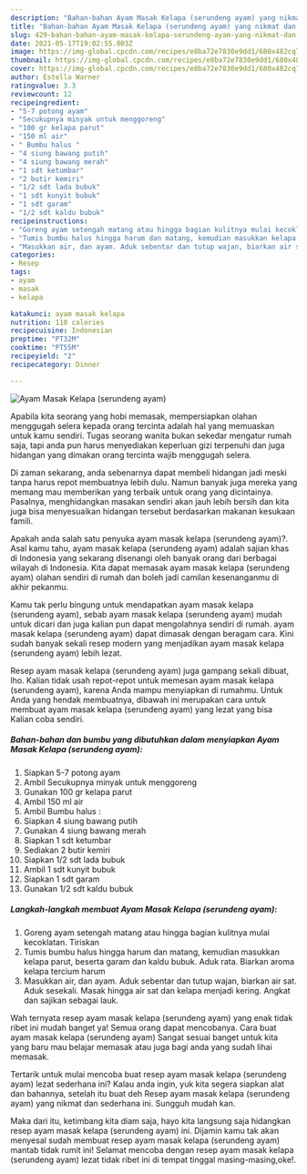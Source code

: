 ```yaml
---
description: "Bahan-bahan Ayam Masak Kelapa (serundeng ayam) yang nikmat dan Mudah Dibuat"
title: "Bahan-bahan Ayam Masak Kelapa (serundeng ayam) yang nikmat dan Mudah Dibuat"
slug: 429-bahan-bahan-ayam-masak-kelapa-serundeng-ayam-yang-nikmat-dan-mudah-dibuat
date: 2021-05-17T19:02:55.803Z
image: https://img-global.cpcdn.com/recipes/e8ba72e7830e9dd1/680x482cq70/ayam-masak-kelapa-serundeng-ayam-foto-resep-utama.jpg
thumbnail: https://img-global.cpcdn.com/recipes/e8ba72e7830e9dd1/680x482cq70/ayam-masak-kelapa-serundeng-ayam-foto-resep-utama.jpg
cover: https://img-global.cpcdn.com/recipes/e8ba72e7830e9dd1/680x482cq70/ayam-masak-kelapa-serundeng-ayam-foto-resep-utama.jpg
author: Estella Warner
ratingvalue: 3.3
reviewcount: 12
recipeingredient:
- "5-7 potong ayam"
- "Secukupnya minyak untuk menggoreng"
- "100 gr kelapa parut"
- "150 ml air"
- " Bumbu halus "
- "4 siung bawang putih"
- "4 siung bawang merah"
- "1 sdt ketumbar"
- "2 butir kemiri"
- "1/2 sdt lada bubuk"
- "1 sdt kunyit bubuk"
- "1 sdt garam"
- "1/2 sdt kaldu bubuk"
recipeinstructions:
- "Goreng ayam setengah matang atau hingga bagian kulitnya mulai kecoklatan. Tiriskan"
- "Tumis bumbu halus hingga harum dan matang, kemudian masukkan kelapa parut, beserta garam dan kaldu bubuk. Aduk rata. Biarkan aroma kelapa tercium harum"
- "Masukkan air, dan ayam. Aduk sebentar dan tutup wajan, biarkan air sat. Aduk sesekali. Masak hingga air sat dan kelapa menjadi kering. Angkat dan sajikan sebagai lauk."
categories:
- Resep
tags:
- ayam
- masak
- kelapa

katakunci: ayam masak kelapa 
nutrition: 110 calories
recipecuisine: Indonesian
preptime: "PT32M"
cooktime: "PT55M"
recipeyield: "2"
recipecategory: Dinner

---
```



![Ayam Masak Kelapa (serundeng ayam)](https://img-global.cpcdn.com/recipes/e8ba72e7830e9dd1/680x482cq70/ayam-masak-kelapa-serundeng-ayam-foto-resep-utama.jpg)

Apabila kita seorang yang hobi memasak, mempersiapkan olahan menggugah selera kepada orang tercinta adalah hal yang memuaskan untuk kamu sendiri. Tugas seorang  wanita bukan sekedar mengatur rumah saja, tapi anda pun harus menyediakan keperluan gizi terpenuhi dan juga hidangan yang dimakan orang tercinta wajib menggugah selera.

Di zaman  sekarang, anda sebenarnya dapat membeli hidangan jadi meski tanpa harus repot membuatnya lebih dulu. Namun banyak juga mereka yang memang mau memberikan yang terbaik untuk orang yang dicintainya. Pasalnya, menghidangkan masakan sendiri akan jauh lebih bersih dan kita juga bisa menyesuaikan hidangan tersebut berdasarkan makanan kesukaan famili. 



Apakah anda salah satu penyuka ayam masak kelapa (serundeng ayam)?. Asal kamu tahu, ayam masak kelapa (serundeng ayam) adalah sajian khas di Indonesia yang sekarang disenangi oleh banyak orang dari berbagai wilayah di Indonesia. Kita dapat memasak ayam masak kelapa (serundeng ayam) olahan sendiri di rumah dan boleh jadi camilan kesenanganmu di akhir pekanmu.

Kamu tak perlu bingung untuk mendapatkan ayam masak kelapa (serundeng ayam), sebab ayam masak kelapa (serundeng ayam) mudah untuk dicari dan juga kalian pun dapat mengolahnya sendiri di rumah. ayam masak kelapa (serundeng ayam) dapat dimasak dengan beragam cara. Kini sudah banyak sekali resep modern yang menjadikan ayam masak kelapa (serundeng ayam) lebih lezat.

Resep ayam masak kelapa (serundeng ayam) juga gampang sekali dibuat, lho. Kalian tidak usah repot-repot untuk memesan ayam masak kelapa (serundeng ayam), karena Anda mampu menyiapkan di rumahmu. Untuk Anda yang hendak membuatnya, dibawah ini merupakan cara untuk membuat ayam masak kelapa (serundeng ayam) yang lezat yang bisa Kalian coba sendiri.

<!--inarticleads1-->

##### Bahan-bahan dan bumbu yang dibutuhkan dalam menyiapkan Ayam Masak Kelapa (serundeng ayam):

1. Siapkan 5-7 potong ayam
1. Ambil Secukupnya minyak untuk menggoreng
1. Gunakan 100 gr kelapa parut
1. Ambil 150 ml air
1. Ambil  Bumbu halus :
1. Siapkan 4 siung bawang putih
1. Gunakan 4 siung bawang merah
1. Siapkan 1 sdt ketumbar
1. Sediakan 2 butir kemiri
1. Siapkan 1/2 sdt lada bubuk
1. Ambil 1 sdt kunyit bubuk
1. Siapkan 1 sdt garam
1. Gunakan 1/2 sdt kaldu bubuk




<!--inarticleads2-->

##### Langkah-langkah membuat Ayam Masak Kelapa (serundeng ayam):

1. Goreng ayam setengah matang atau hingga bagian kulitnya mulai kecoklatan. Tiriskan
1. Tumis bumbu halus hingga harum dan matang, kemudian masukkan kelapa parut, beserta garam dan kaldu bubuk. Aduk rata. Biarkan aroma kelapa tercium harum
1. Masukkan air, dan ayam. Aduk sebentar dan tutup wajan, biarkan air sat. Aduk sesekali. Masak hingga air sat dan kelapa menjadi kering. Angkat dan sajikan sebagai lauk.




Wah ternyata resep ayam masak kelapa (serundeng ayam) yang enak tidak ribet ini mudah banget ya! Semua orang dapat mencobanya. Cara buat ayam masak kelapa (serundeng ayam) Sangat sesuai banget untuk kita yang baru mau belajar memasak atau juga bagi anda yang sudah lihai memasak.

Tertarik untuk mulai mencoba buat resep ayam masak kelapa (serundeng ayam) lezat sederhana ini? Kalau anda ingin, yuk kita segera siapkan alat dan bahannya, setelah itu buat deh Resep ayam masak kelapa (serundeng ayam) yang nikmat dan sederhana ini. Sungguh mudah kan. 

Maka dari itu, ketimbang kita diam saja, hayo kita langsung saja hidangkan resep ayam masak kelapa (serundeng ayam) ini. Dijamin kamu tak akan menyesal sudah membuat resep ayam masak kelapa (serundeng ayam) mantab tidak rumit ini! Selamat mencoba dengan resep ayam masak kelapa (serundeng ayam) lezat tidak ribet ini di tempat tinggal masing-masing,oke!.

